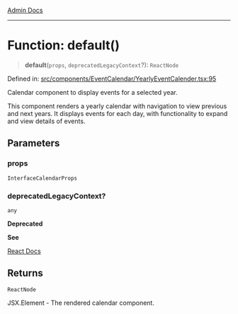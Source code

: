 [Admin Docs](/)

***

# Function: default()

> **default**(`props`, `deprecatedLegacyContext`?): `ReactNode`

Defined in: [src/components/EventCalendar/YearlyEventCalender.tsx:95](https://github.com/Aad1tya27/talawa-admin/blob/dd4a08e622d0fa38bcf9758a530e8cdf917dbac8/src/components/EventCalendar/YearlyEventCalender.tsx#L95)

Calendar component to display events for a selected year.

This component renders a yearly calendar with navigation to view previous and next years.
It displays events for each day, with functionality to expand and view details of events.

## Parameters

### props

`InterfaceCalendarProps`

### deprecatedLegacyContext?

`any`

**Deprecated**

**See**

[React Docs](https://legacy.reactjs.org/docs/legacy-context.html#referencing-context-in-lifecycle-methods)

## Returns

`ReactNode`

JSX.Element - The rendered calendar component.
